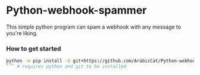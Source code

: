 # Python-webhook-spammer
This simple python program can spam a webhook with any message to you're liking.

### How to get started
```sh
python -m pip install -U git+https://github.com/ArabicCat/Python-webhook-spammer/blob/main/main.py 
``` # requires python and git to be installed
